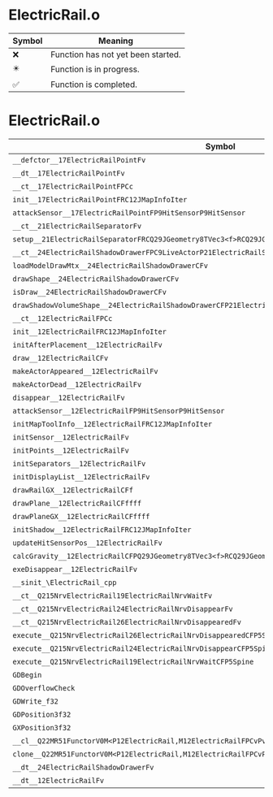 # ElectricRail.o
| Symbol | Meaning 
| ------------- | ------------- 
| :x: | Function has not yet been started. 
| :eight_pointed_black_star: | Function is in progress. 
| :white_check_mark: | Function is completed. 


# ElectricRail.o
| Symbol | Decompiled? |
| ------------- | ------------- |
| `__defctor__17ElectricRailPointFv` | :x: |
| `__dt__17ElectricRailPointFv` | :x: |
| `__ct__17ElectricRailPointFPCc` | :x: |
| `init__17ElectricRailPointFRC12JMapInfoIter` | :x: |
| `attackSensor__17ElectricRailPointFP9HitSensorP9HitSensor` | :x: |
| `__ct__21ElectricRailSeparatorFv` | :x: |
| `setup__21ElectricRailSeparatorFRCQ29JGeometry8TVec3<f>RCQ29JGeometry8TVec3<f>RCQ29JGeometry8TVec3<f>` | :x: |
| `__ct__24ElectricRailShadowDrawerFPC9LiveActorP21ElectricRailSeparatorl` | :x: |
| `loadModelDrawMtx__24ElectricRailShadowDrawerCFv` | :x: |
| `drawShape__24ElectricRailShadowDrawerCFv` | :x: |
| `isDraw__24ElectricRailShadowDrawerCFv` | :x: |
| `drawShadowVolumeShape__24ElectricRailShadowDrawerCFP21ElectricRailSeparatorl` | :x: |
| `__ct__12ElectricRailFPCc` | :x: |
| `init__12ElectricRailFRC12JMapInfoIter` | :x: |
| `initAfterPlacement__12ElectricRailFv` | :x: |
| `draw__12ElectricRailCFv` | :x: |
| `makeActorAppeared__12ElectricRailFv` | :x: |
| `makeActorDead__12ElectricRailFv` | :x: |
| `disappear__12ElectricRailFv` | :x: |
| `attackSensor__12ElectricRailFP9HitSensorP9HitSensor` | :x: |
| `initMapToolInfo__12ElectricRailFRC12JMapInfoIter` | :x: |
| `initSensor__12ElectricRailFv` | :x: |
| `initPoints__12ElectricRailFv` | :x: |
| `initSeparators__12ElectricRailFv` | :x: |
| `initDisplayList__12ElectricRailFv` | :x: |
| `drawRailGX__12ElectricRailCFf` | :x: |
| `drawPlane__12ElectricRailCFffff` | :x: |
| `drawPlaneGX__12ElectricRailCFffff` | :x: |
| `initShadow__12ElectricRailFRC12JMapInfoIter` | :x: |
| `updateHitSensorPos__12ElectricRailFv` | :x: |
| `calcGravity__12ElectricRailCFPQ29JGeometry8TVec3<f>RCQ29JGeometry8TVec3<f>` | :x: |
| `exeDisappear__12ElectricRailFv` | :x: |
| `__sinit_\ElectricRail_cpp` | :x: |
| `__ct__Q215NrvElectricRail19ElectricRailNrvWaitFv` | :x: |
| `__ct__Q215NrvElectricRail24ElectricRailNrvDisappearFv` | :x: |
| `__ct__Q215NrvElectricRail26ElectricRailNrvDisappearedFv` | :x: |
| `execute__Q215NrvElectricRail26ElectricRailNrvDisappearedCFP5Spine` | :x: |
| `execute__Q215NrvElectricRail24ElectricRailNrvDisappearCFP5Spine` | :x: |
| `execute__Q215NrvElectricRail19ElectricRailNrvWaitCFP5Spine` | :x: |
| `GDBegin` | :x: |
| `GDOverflowCheck` | :x: |
| `GDWrite_f32` | :x: |
| `GDPosition3f32` | :x: |
| `GXPosition3f32` | :x: |
| `__cl__Q22MR51FunctorV0M<P12ElectricRail,M12ElectricRailFPCvPv_v>CFv` | :x: |
| `clone__Q22MR51FunctorV0M<P12ElectricRail,M12ElectricRailFPCvPv_v>CFP7JKRHeap` | :x: |
| `__dt__24ElectricRailShadowDrawerFv` | :x: |
| `__dt__12ElectricRailFv` | :x: |
